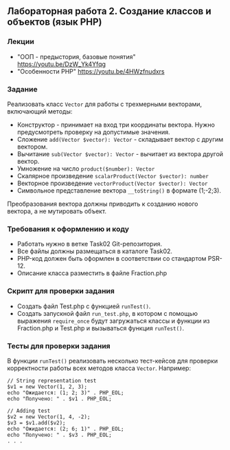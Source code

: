 ##                             Лабораторная работа 2. Создание классов и объектов (язык PHP)
### Лекции
* "ООП - предыстория, базовые понятия" https://youtu.be/DzW_Yk4Yfqg
* "Особенности PHP" https://youtu.be/4HWzfnudxrs
### Задание
Реализовать класс `Vector` для работы с трехмерными векторами, включающий методы:
* Конструктор - принимает на вход три координаты вектора. Нужно предусмотреть проверку на допустимые значения.
* Сложение `add(Vector $vector): Vector` - складывает вектор с другим вектором.
* Вычитание `sub(Vector $vector): Vector` - вычитает из вектора другой вектор.
* Умножение на число `product($number): Vector`
* Скалярное произведение `scalarProduct(Vector $vector): number`
* Векторное произведение `vectorProduct(Vector $vector): Vector`
* Символьное представление вектора `__toString()` в формате (1;-2;3). 

Преобразования вектора должны приводить к созданию нового вектора, а не мутировать объект.

### Требования к оформлению и коду
* Работать нужно в ветке Task02 Git-репозитория.
* Все файлы должны размещаться в каталоге Task02.
* PHP-код должен быть оформлен в соответствии со стандартом PSR-12. 
* Описание класса разместить в файле Fraction.php

### Скрипт для проверки задания
* Создать файл Test.php с функцией `runTest()`.
* Создать запускной файл `run_test.php`, в котором с помощью выражения `require_once` будут загружаться классы и функции из Fraction.php и Test.php и вызываться функция `runTest()`.


### Тесты для проверки задания
В функции `runTest()` реализовать несколько тест-кейсов для проверки корректности работы всех методов класса `Vector`. Например: 
```
// String representation test
$v1 = new Vector(1, 2, 3);
echo "Ожидается: (1; 2; 3)" . PHP_EOL;
echo "Получено: " . $v1 . PHP_EOL;

// Adding test
$v2 = new Vector(1, 4, -2);
$v3 = $v1.add($v2);
echo "Ожидается: (2; 6; 1)" . PHP_EOL;
echo "Получено: " . $v3 . PHP_EOL;
. . .
```

